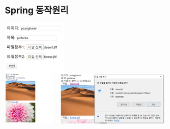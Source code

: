 # Spring 동작원리

<img src="https://github.com/Younghwan-Lee/2020Camp/blob/master/jspProject4/WebContent/FileLoad/index.PNG" align="left" height="160"        width="186" >
<img src="https://github.com/Younghwan-Lee/2020Camp/blob/master/jspProject4/WebContent/FileLoad/down.PNG" align="right" height="160"        width="330" >
<img src="https://github.com/Younghwan-Lee/2020Camp/blob/master/jspProject4/WebContent/FileLoad/result.PNG" align="left" height="160"        width="151" >
